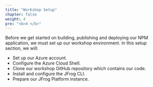 ```yaml
---
title: "Workshop Setup"
chapter: false
weight: 4
pre: "<b>4 </b>"
---
```


Before we get started on building, publishing and deploying our NPM application, we must set up our workshop environment. In this setup section, we will:

- Set up our Azure account.
- Configure the Azure Cloud Shell.
- Clone our workshop GitHub repository which contains our code.
- Install and configure the JFrog CLI.
- Prepare our JFrog Platform instance.

